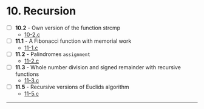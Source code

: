 # 10. Recursion
- [ ] **10.2** - Own version of the function strcmp
    - [10-2.c](./10-2.c)
- [ ] **11.1** - A Fibonacci function with memorial work
    - [11-1.c](./11-1.c)
- [ ] **11.2** - Palindromes `assignment`
    - [11-2.c](../assignments/11-2.c)
- [ ] **11.3** - Whole number division and signed remainder with recursive functions
    - [11-3.c](./11-3.c)
- [ ] **11.5** - Recursive versions of Euclids algorithm
    - [11-5.c](./11-5.c)
---